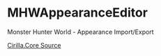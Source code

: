 # MHWAppearanceEditor

Monster Hunter World - Appearance Import/Export

[Cirilla.Core Source](https://github.com/Fusion86/Cirilla/tree/master/Cirilla.Core)